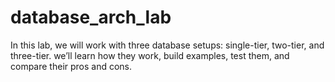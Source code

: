 # database_arch_lab
In this lab, we will work with three database setups: single-tier, two-tier, and three-tier. we’ll learn how they work, build examples, test them, and compare their pros and cons.
